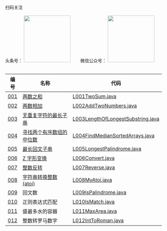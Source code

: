 扫码关注
<br>
<br>
头条号：
<img src="http://java-code.net/img/toutiao.jpeg" width = "150" height = "150"/>　　
微信公众号：
<img src="http://java-code.net/img/weixin.jpg" width = "150" height = "150"/>
<br>
<br>

|编号|名称|代码|
|----|---|----|  
|[001](https://leetcode-cn.com/problems/two-sum/)|[两数之和](http://java-code.net/article?id=11)|[L001TwoSum.java](https://github.com/ybjx/Leetcode/blob/master/solution/src/main/java/com/ybjx/leetcode/solution/L001TwoSum.java)|  
|[002](https://leetcode-cn.com/problems/add-two-numbers/)|[两数相加](http://java-code.net/article?id=12)|[L002AddTwoNumbers.java](https://github.com/ybjx/Leetcode/blob/master/solution/src/main/java/com/ybjx/leetcode/solution/L002AddTwoNumbers.java)|  
|[003](https://leetcode-cn.com/problems/longest-substring-without-repeating-characters/)|[无重复字符的最长子串](http://java-code.net/article?id=13)|[L003LengthOfLongestSubstring.java](https://github.com/ybjx/Leetcode/blob/master/solution/src/main/java/com/ybjx/leetcode/solution/L003LengthOfLongestSubstring.java)| 
|[004](https://leetcode-cn.com/problems/median-of-two-sorted-arrays/)|[寻找两个有序数组的中位数](http://java-code.net/article?id=14)|[L004FindMedianSortedArrays.java](https://github.com/ybjx/Leetcode/blob/master/solution/src/main/java/com/ybjx/leetcode/solution/L004FindMedianSortedArrays.java)|
|[005](https://leetcode-cn.com/problems/longest-palindromic-substring/)|[最长回文子串](http://java-code.net/article?id=15)|[L005LongestPalindrome.java](https://github.com/ybjx/Leetcode/blob/master/solution/src/main/java/com/ybjx/leetcode/solution/L005LongestPalindrome.java)|
|[006](https://leetcode-cn.com/problems/zigzag-conversion/)|[Z 字形变换](http://java-code.net/article/mobile/?id=16)|[L006Convert.java](https://github.com/ybjx/Leetcode/blob/master/solution/src/main/java/com/ybjx/leetcode/solution/L006Convert.java)| 
|[007](https://leetcode-cn.com/problems/reverse-integer/)|[整数反转](http://java-code.net/article/mobile/?id=17)|[L007Reverse.java](https://github.com/ybjx/Leetcode/blob/master/solution/src/main/java/com/ybjx/leetcode/solution/L007Reverse.java)| 
|[008](https://leetcode-cn.com/problems/string-to-integer-atoi/)|[字符串转换整数 (atoi)](http://java-code.net/article?id=18)|[L008MyAtoi.java](https://github.com/ybjx/Leetcode/blob/master/solution/src/main/java/com/ybjx/leetcode/solution/L008MyAtoi.java)| 
|[009](https://leetcode-cn.com/problems/palindrome-number/submissions/)|回文数|[L009IsPalindrome.java](https://github.com/ybjx/Leetcode/blob/master/solution/src/main/java/com/ybjx/leetcode/solution/L009IsPalindrome.java)| 
|[010](https://leetcode-cn.com/problems/regular-expression-matching/)|正则表达式匹配|[L010IsMatch.java](https://github.com/ybjx/Leetcode/blob/master/solution/src/main/java/com/ybjx/leetcode/solution/L010IsMatch.java)| 
|[011](https://leetcode-cn.com/problems/container-with-most-water/submissions/)|盛最多水的容器|[L011MaxArea.java](https://github.com/ybjx/Leetcode/blob/master/solution/src/main/java/com/ybjx/leetcode/solution/L011MaxArea.java)| 
|[012](https://leetcode-cn.com/problems/integer-to-roman/)|整数转罗马数字|[L012IntToRoman.java](https://github.com/ybjx/Leetcode/blob/master/solution/src/main/java/com/ybjx/leetcode/solution/L012IntToRoman.java)| 
